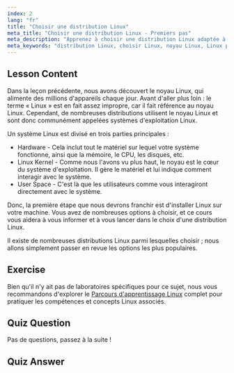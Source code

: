 ```yaml
---
index: 2
lang: "fr"
title: "Choisir une distribution Linux"
meta_title: "Choisir une distribution Linux - Premiers pas"
meta_description: "Apprenez à choisir une distribution Linux adaptée à vos besoins. Explorez les options populaires et comprenez le noyau, le matériel et l'espace utilisateur. Commencez votre parcours Linux !"
meta_keywords: "distribution Linux, choisir Linux, noyau Linux, Linux pour débutants, guide Linux, installer Linux, tutoriel Linux"
---
```


## Lesson Content

Dans la leçon précédente, nous avons découvert le noyau Linux, qui alimente des millions d'appareils chaque jour. Avant d'aller plus loin : le terme « Linux » est en fait assez impropre, car il fait référence au noyau Linux. Cependant, de nombreuses distributions utilisent le noyau Linux et sont donc communément appelées systèmes d'exploitation Linux.

Un système Linux est divisé en trois parties principales :

- Hardware - Cela inclut tout le matériel sur lequel votre système fonctionne, ainsi que la mémoire, le CPU, les disques, etc.
- Linux Kernel - Comme nous l'avons vu plus haut, le noyau est le cœur du système d'exploitation. Il gère le matériel et lui indique comment interagir avec le système.
- User Space - C'est là que les utilisateurs comme vous interagiront directement avec le système.

Donc, la première étape que nous devrons franchir est d'installer Linux sur votre machine. Vous avez de nombreuses options à choisir, et ce cours vous aidera à vous informer et à vous lancer dans le choix d'une distribution Linux.

Il existe de nombreuses distributions Linux parmi lesquelles choisir ; nous allons simplement passer en revue les options les plus populaires.

## Exercise

Bien qu'il n'y ait pas de laboratoires spécifiques pour ce sujet, nous vous recommandons d'explorer le [Parcours d'apprentissage Linux](https://labex.io/fr/learn/linux) complet pour pratiquer les compétences et concepts Linux associés.

## Quiz Question

Pas de questions, passez à la suite !

## Quiz Answer